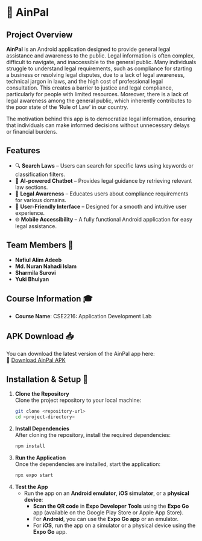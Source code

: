 # 📜 AinPal

## Project Overview  

**AinPal** is an Android application designed to provide general legal assistance and awareness to the public. Legal information is often complex, difficult to navigate, and inaccessible to the general public. Many individuals struggle to understand legal requirements, such as compliance for starting a business or resolving legal disputes, due to a lack of legal awareness, technical jargon in laws, and the high cost of professional legal consultation. This creates a barrier to justice and legal compliance, particularly for people with limited resources. Moreover, there is a lack of legal awareness among the general public, which inherently contributes to the poor state of the ‘Rule of Law’ in our country.

The motivation behind this app is to democratize legal information, ensuring that individuals can make informed decisions without unnecessary delays or financial burdens.

## Features  

- 🔍 **Search Laws** – Users can search for specific laws using keywords or classification filters.  
- 🤖 **AI-powered Chatbot** – Provides legal guidance by retrieving relevant law sections.  
- 📜 **Legal Awareness** – Educates users about compliance requirements for various domains.  
- 📱 **User-Friendly Interface** – Designed for a smooth and intuitive user experience.  
- 🌐 **Mobile Accessibility** – A fully functional Android application for easy legal assistance.  

## Team Members 👥  

- **Nafiul Alim Adeeb**  
- **Md. Nuran Nahadi Islam**  
- **Sharmila Surovi**  
- **Yuki Bhuiyan**  

## Course Information 🎓  

- **Course Name**: CSE2216: Application Development Lab  

## APK Download 📥  

You can download the latest version of the AinPal app here:  
🔗 [Download AinPal APK](https://rb.gy/xxpzzu)

## Installation & Setup 🚀  

1. **Clone the Repository**  
   Clone the project repository to your local machine:  
   ```bash
   git clone <repository-url>
   cd <project-directory>

2. **Install Dependencies**  
   After cloning the repository, install the required dependencies:  
   ```bash
   npm install

3. **Run the Application**  
   Once the dependencies are installed, start the application:  
   ```bash
   npx expo start

4. **Test the App**  
   - Run the app on an **Android emulator**, **iOS simulator**, or a **physical device**:
     - **Scan the QR code** in **Expo Developer Tools** using the **Expo Go** app (available on the Google Play Store or Apple App Store).
     - For **Android**, you can use the **Expo Go app** or an emulator.
     - For **iOS**, run the app on a simulator or a physical device using the **Expo Go** app.

